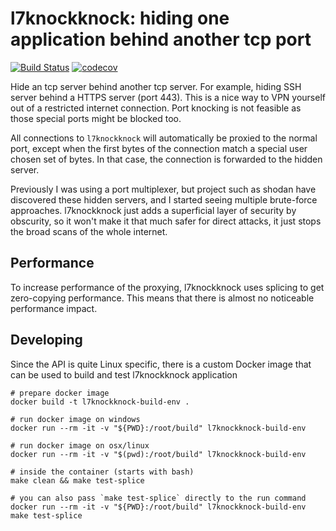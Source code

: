 # l7knockknock: hiding one application behind another tcp port
[![Build Status](https://travis-ci.org/DavyLandman/l7knockknock.svg?branch=master)](https://travis-ci.org/DavyLandman/l7knockknock) 
[![codecov](https://codecov.io/gh/DavyLandman/l7knockknock/branch/master/graph/badge.svg)](https://codecov.io/gh/DavyLandman/l7knockknock)

Hide an tcp server behind another tcp server. For example, hiding SSH server behind a HTTPS server (port 443). This is a nice way to VPN yourself out of a restricted internet connection. Port knocking is not feasible as those special ports might be blocked too.

All connections to `l7knockknock` will automatically be proxied to the normal port, except when the first bytes of the connection match a special user chosen set of bytes. In that case, the connection is forwarded to the hidden server.

Previously I was using a port multiplexer, but project such as shodan have discovered these hidden servers, and I started seeing multiple brute-force approaches. l7knockknock just adds a superficial layer of security by obscurity, so it won't make it that much safer for direct attacks, it just stops the broad scans of the whole internet.

## Performance

To increase performance of the proxying, l7knockknock uses splicing to get zero-copying performance. This means that there is almost no noticeable performance impact.

## Developing

Since the API is quite Linux specific, there is a custom Docker image that can be used to build and test l7knockknock application

    # prepare docker image
    docker build -t l7knockknock-build-env .

    # run docker image on windows
    docker run --rm -it -v "${PWD}:/root/build" l7knockknock-build-env

    # run docker image on osx/linux
    docker run --rm -it -v "$(pwd):/root/build" l7knockknock-build-env

    # inside the container (starts with bash)
    make clean && make test-splice 

    # you can also pass `make test-splice` directly to the run command
    docker run --rm -it -v "${PWD}:/root/build" l7knockknock-build-env make test-splice
